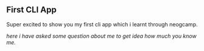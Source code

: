 ## First CLI App

Super excited to show you my first cli app which i learnt through neogcamp. 

*here i have asked some question about me to get idea how much you know me.*